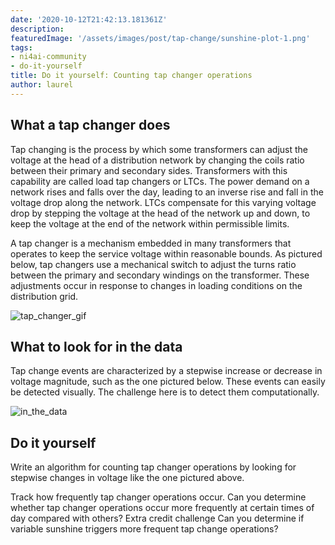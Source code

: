 ```yaml
---
date: '2020-10-12T21:42:13.181361Z'
description: 
featuredImage: '/assets/images/post/tap-change/sunshine-plot-1.png'
tags:
- ni4ai-community
- do-it-yourself
title: Do it yourself: Counting tap changer operations
author: laurel
---
```


## What a tap changer does
Tap changing is the process by which some transformers can adjust the voltage at the head of a distribution network by changing the coils ratio between their primary and secondary sides. Transformers with this capability are called load tap changers or LTCs. The power demand on a network rises and falls over the day, leading to an inverse rise and fall in the voltage drop along the network. LTCs compensate for this varying voltage drop by stepping the voltage at the head of the network up and down, to keep the voltage at the end of the network within permissible limits. 

A tap changer is a mechanism embedded in many transformers that operates to keep the service voltage within reasonable bounds. As pictured below, tap changers use a mechanical switch to adjust the turns ratio between the primary and secondary windings on the transformer. These adjustments occur in response to changes in loading conditions on the distribution grid.

![tap_changer_gif](/assets/images/post/tap-change/tap_changer.gif)

## What to look for in the data
Tap change events are characterized by a stepwise increase or decrease in voltage magnitude, such as the one pictured below. These events can easily be detected visually. The challenge here is to detect them computationally. 


![in_the_data](/assets/images/post/tap-change/sunshine-plot-1.png)

## Do it yourself
Write an algorithm for counting tap changer operations by looking for stepwise changes in voltage like the one pictured above.

Track how frequently tap changer operations occur. Can you determine whether tap changer operations occur more frequently at certain times of day compared with others?
Extra credit challenge
Can you determine if variable sunshine triggers more frequent tap change operations?

